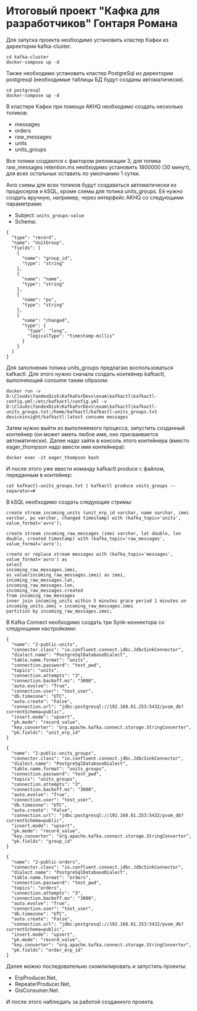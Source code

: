 # Итоговый проект "Кафка для разработчиков" Гонтаря Романа

Для запуска проекта необходимо установить кластер Кафки из директории kafka-cluster.

```
cd kafka-cluster
docker-compose up -d
```

Также необходимо установить кластер PostgreSql из директории postgresql (необходимые таблицы БД будут созданы автоматически).

```
cd postgresql
docker-compose up -d
```

В кластере Кафки при помощи AKHQ необходимо создать несколько топиков:
- messages
- orders
- raw_messages
- units
- units_groups

Все топики создаются с фактором репликации 3, для топика raw_messages retention.ms необходимо установить 1800000 (30 минут), для всех остальных оставить по умолчанию 1 сутки.

Avro схемы для всех топиков будут создаваться автоматически из продюсеров и kSQL, кроме схемы для топика units_groups. Её нужно создать вручную, например, через интерфейс AKHQ со следующими параметрами:

- Subject: `units_groups-value`
- Schema:
```
{
  "type": "record",
  "name": "UnitGroup",
  "fields": [
    {
      "name": "group_id",
      "type": "string"
    },
    {
      "name": "name",
      "type": "string"
    },
    {
      "name": "pu",
      "type": "string"
    },
    {
      "name": "changed",
      "type": {
        "type": "long",
        "logicalType": "timestamp-millis"
      }
    }
  ]
}
```

Для заполнения топика units_groups предлагаю воспользоваться kafkactl.
Для этого нужно сначала создать контейнер kafkactl, выполняющий consume таким образом:

```
docker run -v D:\Clouds\YandexDisk\KafkaForDevs\exam\kafkactl\kafkactl-config.yml:/etc/kafkactl/config.yml -v D:\Clouds\YandexDisk\KafkaForDevs\exam\kafkactl\kafkactl-units_groups.txt:/home/kafkactl/kafkactl-units_groups.txt deviceinsight/kafkactl:latest consume messages
```

Затем нужно выйти из выполняемого процесса, запустить созданный контейнер (он может иметь любое имя, оно присваивается автоматически). Далее надо зайти в консоль этого контейнера (вместо eager_thompson надо ввести имя контейнера):

```
docker exec -it eager_thompson bash
```

И после этого уже ввести команду kafkactl produce с файлом, переданным в контейнер:

```
cat kafkactl-units_groups.txt | kafkactl produce units_groups --separator=#
```

В kSQL необходимо создать следующие стримы:

```
create stream incoming_units (unit_erp_id varchar, name varchar, imei varchar, pu varchar, changed timestamp) with (kafka_topic='units', value_format='avro');
```

```
create stream incoming_raw_messages (imei varchar, lat double, lon double, created timestamp) with (kafka_topic='raw_messages', value_format='avro');
```

```
create or replace stream messages with (kafka_topic='messages', value_format='avro') as
select
incoming_raw_messages.imei,
as_value(incoming_raw_messages.imei) as imei,
incoming_raw_messages.lat,
incoming_raw_messages.lon,
incoming_raw_messages.created
from incoming_raw_messages
inner join incoming_units within 5 minutes grace period 1 minutes on incoming_units.imei = incoming_raw_messages.imei
partition by incoming_raw_messages.imei;
```

В Kafka Connect необходимо создать три Synk-коннектора со следующими настройками:

```
{
  "name": "2-public-units",
  "connector.class": "io.confluent.connect.jdbc.JdbcSinkConnector",
  "dialect.name": "PostgreSqlDatabaseDialect",
  "table.name.format": "units",
  "connection.password": "test_pwd",
  "topics": "units",
  "connection.attempts": "3",
  "connection.backoff.ms": "3000",
  "auto.evolve": "True",
  "connection.user": "test_user",
  "db.timezone": "UTC",
  "auto.create": "False",
  "connection.url": "jdbc:postgresql://192.168.81.253:5432/pvom_db?currentSchema=public",
  "insert.mode": "upsert",
  "pk.mode": "record_value",
  "key.converter": "org.apache.kafka.connect.storage.StringConverter",
  "pk.fields": "unit_erp_id"
}
```

```
{
  "name": "2-public-units_groups",
  "connector.class": "io.confluent.connect.jdbc.JdbcSinkConnector",
  "dialect.name": "PostgreSqlDatabaseDialect",
  "table.name.format": "units_groups",
  "connection.password": "test_pwd",
  "topics": "units_groups",
  "connection.attempts": "3",
  "connection.backoff.ms": "3000",
  "auto.evolve": "True",
  "connection.user": "test_user",
  "db.timezone": "UTC",
  "auto.create": "False",
  "connection.url": "jdbc:postgresql://192.168.81.253:5432/pvom_db?currentSchema=public",
  "insert.mode": "upsert",
  "pk.mode": "record_value",
  "key.converter": "org.apache.kafka.connect.storage.StringConverter",
  "pk.fields": "group_id"
}
```

```
{
  "name": "2-public-orders",
  "connector.class": "io.confluent.connect.jdbc.JdbcSinkConnector",
  "dialect.name": "PostgreSqlDatabaseDialect",
  "table.name.format": "orders",
  "connection.password": "test_pwd",
  "topics": "orders",
  "connection.attempts": "3",
  "connection.backoff.ms": "3000",
  "auto.evolve": "True",
  "connection.user": "test_user",
  "db.timezone": "UTC",
  "auto.create": "False",
  "connection.url": "jdbc:postgresql://192.168.81.253:5432/pvom_db?currentSchema=public",
  "insert.mode": "upsert",
  "pk.mode": "record_value",
  "key.converter": "org.apache.kafka.connect.storage.StringConverter",
  "pk.fields": "order_erp_id"
}
```

Далее можно последовательно скомпилировать и запустить проекты:
- ErpProducer.Net,
- RepeaterProducer.Net,
- GisConsumer.Net.

И после этого наблюдать за работой созданного проекта.
